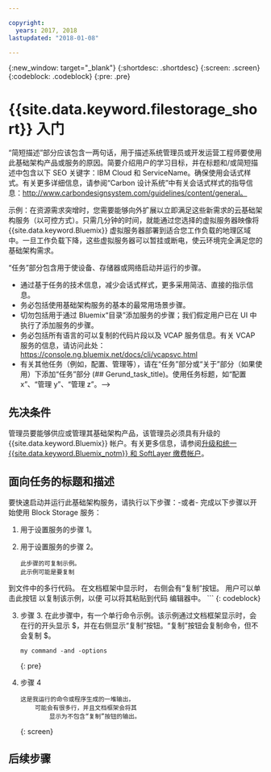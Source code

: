 ```yaml
---

copyright:
  years: 2017, 2018
lastupdated: "2018-01-08"

---
```


{:new_window: target="_blank"}
{:shortdesc: .shortdesc}
{:screen: .screen}
{:codeblock: .codeblock}
{:pre: .pre}


# {{site.data.keyword.filestorage_short}} 入门

“简短描述”部分应该包含一两句话，用于描述系统管理员或开发运营工程师要使用此基础架构产品或服务的原因。简要介绍用户的学习目标，并在标题和/或简短描述中包含以下 SEO 关键字：IBM Cloud 和 ServiceName。确保使用会话式样式。有关更多详细信息，请参阅“Carbon 设计系统”中有关会话式样式的指导信息：http://www.carbondesignsystem.com/guidelines/content/general。

示例：在资源需求突增时，您需要能够向外扩展以立即满足这些新需求的云基础架构服务（以可控方式）。只需几分钟的时间，就能通过您选择的虚拟服务器映像将 {{site.data.keyword.Bluemix}} 虚拟服务器部署到适合您工作负载的地理区域中。一旦工作负载下降，这些虚拟服务器可以暂挂或断电，使云环境完全满足您的基础架构需求。

“任务”部分包含用于使设备、存储器或网络启动并运行的步骤。
- 通过基于任务的技术信息，减少会话式样式，更多采用简洁、直接的指示信息。
- 务必包括使用基础架构服务的基本的最常用场景步骤。
- 切勿包括用于通过 Bluemix“目录”添加服务的步骤；我们假定用户已在 UI 中执行了添加服务的步骤。
- 务必包括所有语言的可以复制的代码片段以及 VCAP 服务信息。有关 VCAP 服务的信息，请访问此处：https://console.ng.bluemix.net/docs/cli/vcapsvc.html
- 有关其他任务（例如，配置、管理等），请在“任务”部分或“关于”部分（如果使用）下添加“任务”部分 (## Gerund_task_title)。使用任务标题，如“配置 x”、“管理 y”、“管理 z”。-->

## 先决条件
管理员要能够供应或管理其基础架构产品，该管理员必须具有升级的 {{site.data.keyword.Bluemix}} 帐户。有关更多信息，请参阅[升级和统一 {{site.data.keyword.Bluemix_notm}} 和 SoftLayer 缴费帐户](../docs/admin/softlayerlink.html)。

## 面向任务的标题和描述
要快速启动并运行此基础架构服务，请执行以下步骤：-或者-
完成以下步骤以开始使用 Block Storage 服务：

<!-- Use ordered list markup for the step section. For code examples:
- use three backticks ahead of and after the example (```)
- For copyable code snippet, multi-line, include {: codeblock} following the last set of backticks. A copy button will display in framework in output.
- For copyable command, single line, include {: pre} following the last set of backticks. When displayed, it will show "$" at the beginning of the command example and a copy button, but the copy button will include just the command example.
- For non-copyable output snippet, include {: screen} following the last set of backticks.
 -->

1. 用于设置服务的步骤 1。
2. 用于设置服务的步骤 2。

	```
	此步骤的可复制示例。
	此示例可能是要复制
 到文件中的多行代码。
	在文档框架中显示时，
 右侧会有“复制”按钮。
	用户可以单击此按钮
 以复制该示例，以便
 可以将其粘贴到代码
 编辑器中。
	```
	{: codeblock}

3. 步骤 3. 在此步骤中，有一个单行命令示例。该示例通过文档框架显示时，会在行的开头显示 $，并在右侧显示“复制”按钮。“复制”按钮会复制命令，但不会复制 $。

	```
	my command -and -options
	```
	{: pre}

4. 步骤 4
	```
	这是我运行的命令或程序生成的一堆输出，
		可能会有很多行，并且文档框架会将其
			显示为不包含“复制”按钮的输出。 			
	```
	{: screen}

## 后续步骤

